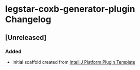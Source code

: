 <!-- Keep a Changelog guide -> https://keepachangelog.com -->

# legstar-coxb-generator-plugin Changelog

## [Unreleased]
### Added
- Initial scaffold created from [IntelliJ Platform Plugin Template](https://github.com/JetBrains/intellij-platform-plugin-template)

